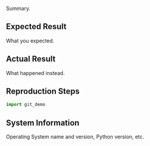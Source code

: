 Summary.

## Expected Result
What you expected.

## Actual Result
What happened instead.

## Reproduction Steps
```python
import git_demo

```

## System Information
Operating System name and version, Python version, etc.
